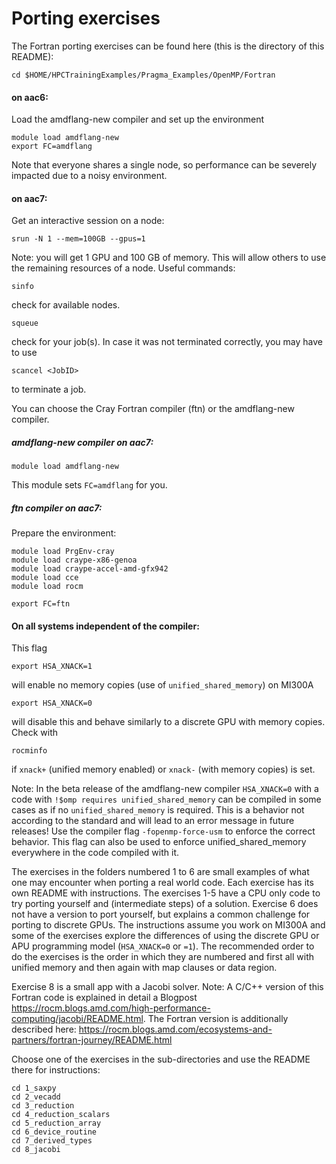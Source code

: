 
# Porting exercises
The Fortran porting exercises can be found here (this is the directory of this README): 
```
cd $HOME/HPCTrainingExamples/Pragma_Examples/OpenMP/Fortran
```
#### on aac6:

Load the amdflang-new compiler and set up the environment 
```
module load amdflang-new
export FC=amdflang
```
Note that everyone shares a single node, so performance can be severely impacted due to a noisy environment.

#### on aac7:
Get an interactive session on a node:
```
srun -N 1 --mem=100GB --gpus=1
```
Note: you will get 1 GPU and 100 GB of memory. This will allow others to use the remaining resources of a node.
Useful commands:
```
sinfo
```
check for available nodes.
```
squeue
```
check for your job(s). In case it was not terminated correctly, you may have to use
```
scancel <JobID>
```
to terminate a job.

You can choose the Cray Fortran compiler (ftn) or the amdflang-new compiler.
##### amdflang-new compiler on aac7:
```
module load amdflang-new
```
This module sets ```FC=amdflang``` for you.

##### ftn compiler on aac7:
Prepare the environment:
```
module load PrgEnv-cray
module load craype-x86-genoa
module load craype-accel-amd-gfx942
module load cce
module load rocm
```
```
export FC=ftn
```
#### On all systems independent of the compiler:
This flag
```
export HSA_XNACK=1
```
will enable no memory copies (use of `unified_shared_memory`) on MI300A
```
export HSA_XNACK=0
```
will disable this and behave similarly to a discrete GPU with memory copies.
Check with
```
rocminfo
```
if ```xnack+``` (unified memory enabled) or ```xnack-``` (with memory copies) is set.

Note: In the beta release of the amdflang-new compiler ```HSA_XNACK=0``` with a code with ```!$omp requires unified_shared_memory``` can be compiled in some cases as if no ```unified_shared_memory``` is required. This is a behavior not according to the standard and will lead to an error message in future releases! Use the compiler flag ```-fopenmp-force-usm``` to enforce the correct behavior. This flag can also be used to enforce unified_shared_memory everywhere in the code compiled with it.

The exercises in the folders numbered 1 to 6 are small examples of what one may encounter when porting a real world code. 
Each exercise has its own README with instructions.
The exercises 1-5 have a CPU only code to try porting yourself and (intermediate steps) of a solution. Exercise 6 does not have a version to port yourself, but explains a common challenge for porting to discrete GPUs.
The instructions assume you work on MI300A and some of the exercises explore the differences of using the discrete GPU or APU programming model (```HSA_XNACK=0``` or ```=1```).
The recommended order to do the exercises is the order in which they are numbered and first all with unified memory and then again with map clauses or data region.

Exercise 8 is a small app with a Jacobi solver. Note: A C/C++ version of this Fortran code is explained in detail a Blogpost https://rocm.blogs.amd.com/high-performance-computing/jacobi/README.html. The Fortran version is additionally described here: https://rocm.blogs.amd.com/ecosystems-and-partners/fortran-journey/README.html

Choose one of the exercises in the sub-directories and use the README there for instructions:
```
cd 1_saxpy
cd 2_vecadd  
cd 3_reduction 
cd 4_reduction_scalars  
cd 5_reduction_array
cd 6_device_routine
cd 7_derived_types
cd 8_jacobi
```
